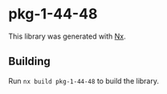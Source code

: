 # pkg-1-44-48

This library was generated with [Nx](https://nx.dev).

## Building

Run `nx build pkg-1-44-48` to build the library.
